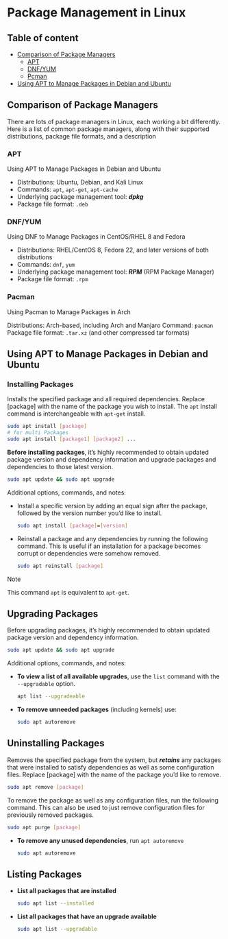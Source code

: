 # Package Management in Linux

## Table of content

* [Comparison of Package Managers](#A)
    * [APT](#Aa)
    * [DNF/YUM](#Ab)
    * [Pcman](#Ac)
* [Using APT to Manage Packages in Debian and Ubuntu](#B)

## Comparison of Package Managers <a id="A"></a>

There are lots of package managers in Linux, each working a bit differently. Here is a list of common package managers, along with their supported distributions, package file formats, and a description

### APT <a id="Aa"></a>

Using APT to Manage Packages in Debian and Ubuntu

* Distributions: Ubuntu, Debian, and Kali Linux
* Commands: `apt`, `apt-get`, `apt-cache`
* Underlying package management tool: **_dpkg_**
* Package file format: `.deb`

### DNF/YUM <a id="Ab"></a>

Using DNF to Manage Packages in CentOS/RHEL 8 and Fedora

* Distributions: RHEL/CentOS 8, Fedora 22, and later versions of both distributions
* Commands: `dnf`, `yum`
* Underlying package management tool: **_RPM_** (RPM Package Manager)
* Package file format: `.rpm`

### Pacman <a id="Ac"></a>

Using Pacman to Manage Packages in Arch

Distributions: Arch-based, including Arch and Manjaro
Command: `pacman`
Package file format: `.tar.xz` (and other compressed tar formats)

## Using APT to Manage Packages in Debian and Ubuntu <a id="B"></a>

### Installing Packages

Installs the specified package and all required dependencies. Replace [package] with the name of the package you wish to install. The `apt` install command is interchangeable with `apt-get` install.

```bash
sudo apt install [package]
# for multi Packages
sudo apt install [package1] [package2] ...
```

**Before installing packages**, it’s highly recommended to obtain updated package version and dependency information and upgrade packages and dependencies to those latest version.

```bash
sudo apt update && sudo apt upgrade
```

Additional options, commands, and notes:

* Install a specific version by adding an equal sign after the package, followed by the version number you’d like to install.

    ```bash
    sudo apt install [package]=[version]
    ```
* Reinstall a package and any dependencies by running the following command. This is useful if an installation for a package becomes corrupt or dependencies were somehow removed.

    ```bash
    sudo apt reinstall [package]
    ```

> [!NOTE]  
> This command `apt` is equivalent to `apt-get`.

## Upgrading Packages

Before upgrading packages, it’s highly recommended to obtain updated package version and dependency information.

```bash
sudo apt update && sudo apt upgrade
```

Additional options, commands, and notes:

* **To view a list of all available upgrades**, use the `list` command with the `--upgradable` option.

    ```bash
    apt list --upgradeable
    ```

* **To remove unneeded packages** (including kernels) use:

    ```bash
    sudo apt autoremove
    ```

## Uninstalling Packages

Removes the specified package from the system, but ***retains*** any packages that were installed to satisfy dependencies as well as some configuration files. Replace [package] with the name of the package you’d like to remove.

```bash
sudo apt remove [package]
```

To remove the package as well as any configuration files, run the following command. This can also be used to just remove configuration files for previously removed packages.

```bash
sudo apt purge [package]
```

* **To remove any unused dependencies**, run `apt autoremove`

    ```bash
    sudo apt autoremove
    ```

## Listing Packages

* **List all packages that are installed**

    ```bash
    sudo apt list --installed
    ```

* **List all packages that have an upgrade available**

    ```bash
    sudo apt list --upgradable
    ```
